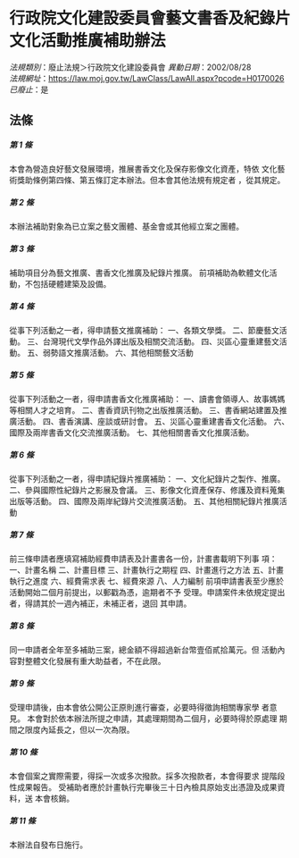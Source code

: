 # 行政院文化建設委員會藝文書香及紀錄片文化活動推廣補助辦法

*法規類別*：廢止法規＞行政院文化建設委員會
*異動日期*：2002/08/28  
*法規網址*：https://law.moj.gov.tw/LawClass/LawAll.aspx?pcode=H0170026
*已廢止*：是


## 法條
##### 第 1 條
本會為營造良好藝文發展環境，推展書香文化及保存影像文化資產，特依
文化藝術獎助條例第四條、第五條訂定本辦法。但本會其他法規有規定者
，從其規定。


##### 第 2 條
本辦法補助對象為已立案之藝文團體、基金會或其他經立案之團體。


##### 第 3 條
補助項目分為藝文推廣、書香文化推廣及紀錄片推廣。
前項補助為軟體文化活動，不包括硬體建築及設備。


##### 第 4 條
從事下列活動之一者，得申請藝文推廣補助：
一、各類文學獎。
二、節慶藝文活動。
三、台灣現代文學作品外譯出版及相關交流活動。
四、災區心靈重建藝文活動。
五、弱勢語文推廣活動。
六、其他相關藝文活動


##### 第 5 條
從事下列活動之一者，得申請書香文化推廣補助：
一、讀書會領導人、故事媽媽等相關人才之培育。
二、書香資訊刊物之出版推廣活動。
三、書香網站建置及推廣活動。
四、書香演講、座談或研討會。
五、災區心靈重建書香文化活動。
六、國際及兩岸書香文化交流推廣活動。
七、其他相關書香文化推廣活動。


##### 第 6 條
從事下列活動之一者，得申請紀錄片推廣補助：
一、文化紀錄片之製作、推廣。
二、參與國際性紀錄片之影展及會議。
三、影像文化資產保存、修護及資料蒐集出版等活動。
四、國際及兩岸紀錄片交流推廣活動。
五、其他相關紀錄片推廣活動


##### 第 7 條
前三條申請者應填寫補助經費申請表及計畫書各一份，計畫書載明下列事
項：
一、計畫名稱
二、計畫目標
三、計畫執行之期程
四、計畫進行之方法
五、計畫執行之進度
六、經費需求表
七、經費來源
八、人力編制
前項申請書表至少應於活動開始二個月前提出，以郵戳為憑，逾期者不予
受理。申請案件未依規定提出者，得請其於一週內補正，未補正者，退回
其申請。


##### 第 8 條
同一申請者全年至多補助三案，總金額不得超過新台幣壹佰貳拾萬元。但
活動內容對整體文化發展有重大助益者，不在此限。


##### 第 9 條
受理申請後，由本會依公開公正原則進行審查，必要時得徵詢相關專家學
者意見。
本會對於依本辦法所提之申請，其處理期間為二個月，必要時得於原處理
期間之限度內延長之，但以一次為限。


##### 第 10 條
本會個案之實際需要，得採一次或多次撥款。採多次撥款者，本會得要求
提階段性成果報告。
受補助者應於計畫執行完畢後三十日內檢具原始支出憑證及成果資料，送
本會核銷。


##### 第 11 條
本辦法自發布日施行。



